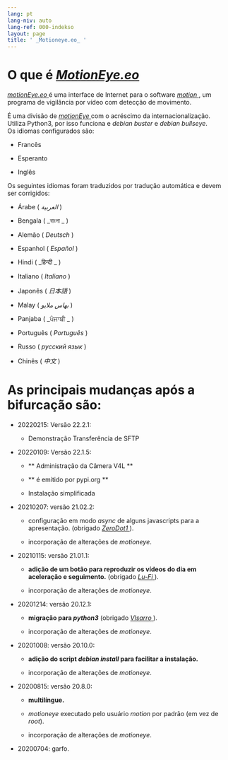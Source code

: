 ```yaml
---
lang: pt
lang-niv: auto
lang-ref: 000-indekso
layout: page
title: ' _Motioneye.eo_ '
---
```

# O que é [ _MotionEye.eo_ ](https://github.com/jmichault/motioneye.eo) 

[ _motionEye.eo_ ](https://github.com/jmichault/motioneye.eo) é uma interface de Internet para o software [ _motion_ ](https://motion-project.github.io/), um programa de vigilância por vídeo com detecção de movimento.

É uma divisão de [ _motionEye_ ](https://github.com/ccrisan/motioneye) com o acréscimo da internacionalização.  
Utiliza Python3, por isso funciona e _debian buster_ e _debian bullseye_.  
Os idiomas configurados são:   

* Francês  


* Esperanto  


* Inglês  



Os seguintes idiomas foram traduzidos por tradução automática e devem ser corrigidos:

* Árabe ( _العربية_ )


* Bengala ( _বাংলা _ )
  

  

* Alemão ( _Deutsch_ )


* Espanhol ( _Español_ )


* Hindi ( _हिन्दी _ )
  

  

* Italiano ( _Italiano_ )


* Japonês ( _日本語_ )


* Malay ( _بهاس ملايو_ )


* Panjaba ( _ਪੰਜਾਬੀ _ )
  

  

* Português ( _Português_ )


* Russo ( _русский язык_ )


* Chinês ( _中文_ )




# As principais mudanças após a bifurcação são:

* 20220215: Versão 22.2.1:  


  * Demonstração Transferência de SFTP 


* 20220109: Versão 22.1.5:  


  * ** Administração da Câmera V4L **  


  * ** é emitido por pypi.org **  


  * Instalação simplificada  


* 20210207: versão 21.02.2:


  * configuração em modo _async_ de alguns javascripts para a apresentação. (obrigado [ _ZeroDot1_ ]( https://github.com/ZeroDot1 ) ).


  * incorporação de alterações de _motioneye_.


* 20210115: versão 21.01.1:


  * **adição de um botão para reproduzir os vídeos do dia em aceleração e seguimento.** (obrigado [ _Lu-Fi_ ](https://github.com/Lu-Fi) ).


  * incorporação de alterações de _motioneye_.


* 20201214: versão 20.12.1:


  * **migração para _python3_** (obrigado [ _Vlsarro_ ](https://github.com/Vlsarro) ).


  * incorporação de alterações de _motioneye_.


* 20201008: versão 20.10.0:


  * **adição do script _debian install_ para facilitar a instalação.**


  * incorporação de alterações de _motioneye_.


* 20200815: versão 20.8.0:


  * **multilíngue.**


  * _motioneye_ executado pelo usuário _motion_ por padrão (em vez de _root_).


  * incorporação de alterações de _motioneye_.


* 20200704: garfo.



